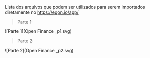 Lista dos arquivos que podem ser utilizados para serem importados diretamente no https://egon.io/app/

> Parte 1:

![Parte 1](Open Finance _p1.svg)

> Parte 2:

![Parte 2](Open Finance _p2.svg)
